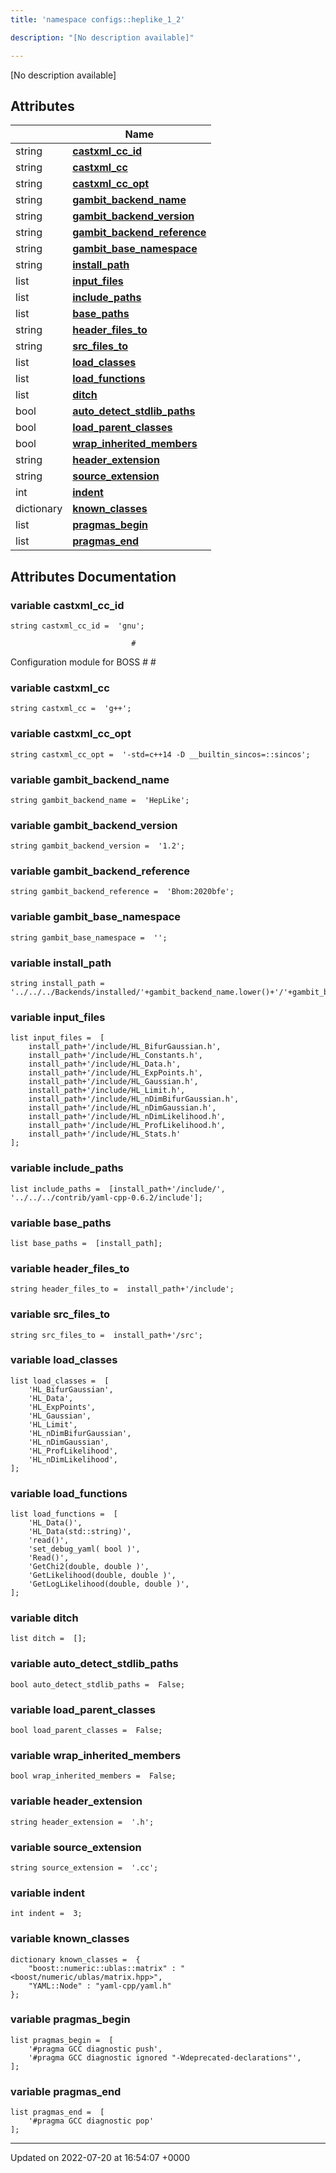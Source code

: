 ```yaml
---
title: 'namespace configs::heplike_1_2'

description: "[No description available]"

---
```







[No description available]

## Attributes

|                | Name           |
| -------------- | -------------- |
| string | **[castxml_cc_id](/documentation/code/namespaces/namespaceconfigs_1_1heplike__1__2/#variable-castxml-cc-id)**  |
| string | **[castxml_cc](/documentation/code/namespaces/namespaceconfigs_1_1heplike__1__2/#variable-castxml-cc)**  |
| string | **[castxml_cc_opt](/documentation/code/namespaces/namespaceconfigs_1_1heplike__1__2/#variable-castxml-cc-opt)**  |
| string | **[gambit_backend_name](/documentation/code/namespaces/namespaceconfigs_1_1heplike__1__2/#variable-gambit-backend-name)**  |
| string | **[gambit_backend_version](/documentation/code/namespaces/namespaceconfigs_1_1heplike__1__2/#variable-gambit-backend-version)**  |
| string | **[gambit_backend_reference](/documentation/code/namespaces/namespaceconfigs_1_1heplike__1__2/#variable-gambit-backend-reference)**  |
| string | **[gambit_base_namespace](/documentation/code/namespaces/namespaceconfigs_1_1heplike__1__2/#variable-gambit-base-namespace)**  |
| string | **[install_path](/documentation/code/namespaces/namespaceconfigs_1_1heplike__1__2/#variable-install-path)**  |
| list | **[input_files](/documentation/code/namespaces/namespaceconfigs_1_1heplike__1__2/#variable-input-files)**  |
| list | **[include_paths](/documentation/code/namespaces/namespaceconfigs_1_1heplike__1__2/#variable-include-paths)**  |
| list | **[base_paths](/documentation/code/namespaces/namespaceconfigs_1_1heplike__1__2/#variable-base-paths)**  |
| string | **[header_files_to](/documentation/code/namespaces/namespaceconfigs_1_1heplike__1__2/#variable-header-files-to)**  |
| string | **[src_files_to](/documentation/code/namespaces/namespaceconfigs_1_1heplike__1__2/#variable-src-files-to)**  |
| list | **[load_classes](/documentation/code/namespaces/namespaceconfigs_1_1heplike__1__2/#variable-load-classes)**  |
| list | **[load_functions](/documentation/code/namespaces/namespaceconfigs_1_1heplike__1__2/#variable-load-functions)**  |
| list | **[ditch](/documentation/code/namespaces/namespaceconfigs_1_1heplike__1__2/#variable-ditch)**  |
| bool | **[auto_detect_stdlib_paths](/documentation/code/namespaces/namespaceconfigs_1_1heplike__1__2/#variable-auto-detect-stdlib-paths)**  |
| bool | **[load_parent_classes](/documentation/code/namespaces/namespaceconfigs_1_1heplike__1__2/#variable-load-parent-classes)**  |
| bool | **[wrap_inherited_members](/documentation/code/namespaces/namespaceconfigs_1_1heplike__1__2/#variable-wrap-inherited-members)**  |
| string | **[header_extension](/documentation/code/namespaces/namespaceconfigs_1_1heplike__1__2/#variable-header-extension)**  |
| string | **[source_extension](/documentation/code/namespaces/namespaceconfigs_1_1heplike__1__2/#variable-source-extension)**  |
| int | **[indent](/documentation/code/namespaces/namespaceconfigs_1_1heplike__1__2/#variable-indent)**  |
| dictionary | **[known_classes](/documentation/code/namespaces/namespaceconfigs_1_1heplike__1__2/#variable-known-classes)**  |
| list | **[pragmas_begin](/documentation/code/namespaces/namespaceconfigs_1_1heplike__1__2/#variable-pragmas-begin)**  |
| list | **[pragmas_end](/documentation/code/namespaces/namespaceconfigs_1_1heplike__1__2/#variable-pragmas-end)**  |



## Attributes Documentation

### variable castxml_cc_id

```
string castxml_cc_id =  'gnu';
```




```
                           #
```

 Configuration module for BOSS # # 


### variable castxml_cc

```
string castxml_cc =  'g++';
```


### variable castxml_cc_opt

```
string castxml_cc_opt =  '-std=c++14 -D __builtin_sincos=::sincos';
```


### variable gambit_backend_name

```
string gambit_backend_name =  'HepLike';
```


### variable gambit_backend_version

```
string gambit_backend_version =  '1.2';
```


### variable gambit_backend_reference

```
string gambit_backend_reference =  'Bhom:2020bfe';
```


### variable gambit_base_namespace

```
string gambit_base_namespace =  '';
```


### variable install_path

```
string install_path =  '../../../Backends/installed/'+gambit_backend_name.lower()+'/'+gambit_backend_version;
```


### variable input_files

```
list input_files =  [
    install_path+'/include/HL_BifurGaussian.h',
    install_path+'/include/HL_Constants.h',
    install_path+'/include/HL_Data.h',
    install_path+'/include/HL_ExpPoints.h',
    install_path+'/include/HL_Gaussian.h',
    install_path+'/include/HL_Limit.h',
    install_path+'/include/HL_nDimBifurGaussian.h',
    install_path+'/include/HL_nDimGaussian.h',
    install_path+'/include/HL_nDimLikelihood.h',
    install_path+'/include/HL_ProfLikelihood.h',
    install_path+'/include/HL_Stats.h'
];
```


### variable include_paths

```
list include_paths =  [install_path+'/include/', '../../../contrib/yaml-cpp-0.6.2/include'];
```


### variable base_paths

```
list base_paths =  [install_path];
```


### variable header_files_to

```
string header_files_to =  install_path+'/include';
```


### variable src_files_to

```
string src_files_to =  install_path+'/src';
```


### variable load_classes

```
list load_classes =  [
    'HL_BifurGaussian',
    'HL_Data',
    'HL_ExpPoints',
    'HL_Gaussian',
    'HL_Limit',
    'HL_nDimBifurGaussian',
    'HL_nDimGaussian',
    'HL_ProfLikelihood',
    'HL_nDimLikelihood',
];
```


### variable load_functions

```
list load_functions =  [
    'HL_Data()',
    'HL_Data(std::string)',
    'read()',
    'set_debug_yaml( bool )',
    'Read()',
    'GetChi2(double, double )',
    'GetLikelihood(double, double )',
    'GetLogLikelihood(double, double )',
];
```


### variable ditch

```
list ditch =  [];
```


### variable auto_detect_stdlib_paths

```
bool auto_detect_stdlib_paths =  False;
```


### variable load_parent_classes

```
bool load_parent_classes =  False;
```


### variable wrap_inherited_members

```
bool wrap_inherited_members =  False;
```


### variable header_extension

```
string header_extension =  '.h';
```


### variable source_extension

```
string source_extension =  '.cc';
```


### variable indent

```
int indent =  3;
```


### variable known_classes

```
dictionary known_classes =  {
    "boost::numeric::ublas::matrix" : "<boost/numeric/ublas/matrix.hpp>",
    "YAML::Node" : "yaml-cpp/yaml.h"
};
```


### variable pragmas_begin

```
list pragmas_begin =  [
    '#pragma GCC diagnostic push',
    '#pragma GCC diagnostic ignored "-Wdeprecated-declarations"',
];
```


### variable pragmas_end

```
list pragmas_end =  [
    '#pragma GCC diagnostic pop'
];
```





-------------------------------

Updated on 2022-07-20 at 16:54:07 +0000